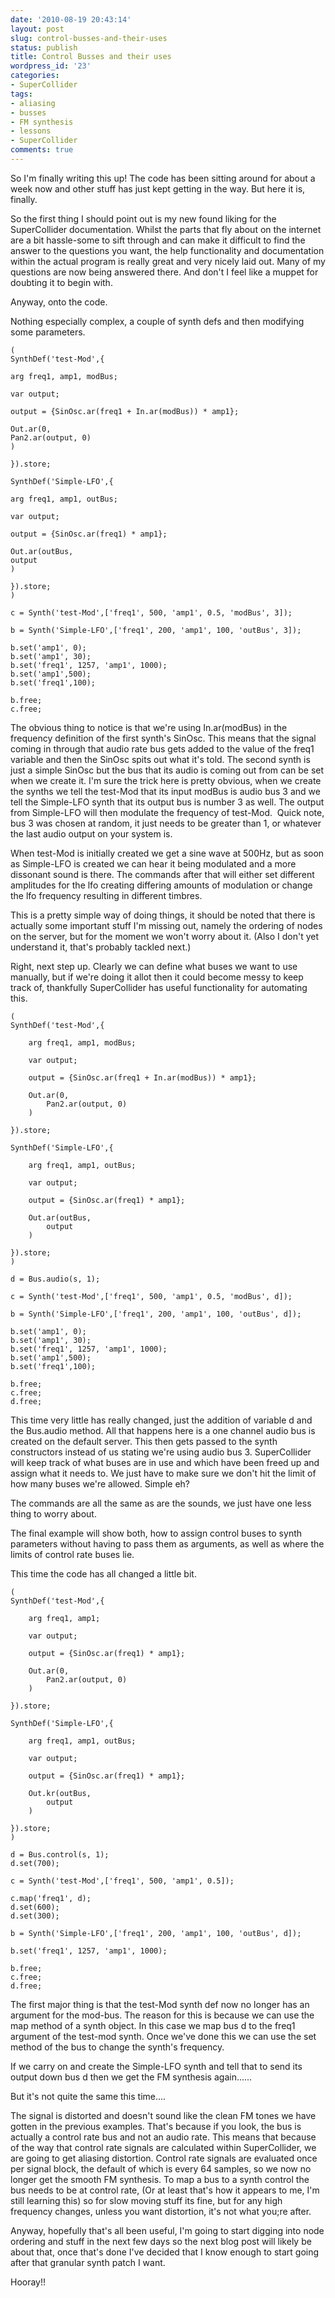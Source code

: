 ```yaml
---
date: '2010-08-19 20:43:14'
layout: post
slug: control-busses-and-their-uses
status: publish
title: Control Busses and their uses
wordpress_id: '23'
categories:
- SuperCollider
tags:
- aliasing
- busses
- FM synthesis
- lessons
- SuperCollider
comments: true
---
```


So I'm finally writing this up! The code has been sitting around for about a week now and other stuff has just kept getting in the way. But here it is, finally.

So the first thing I should point out is my new found liking for the SuperCollider documentation. Whilst the parts that fly about on the internet are a bit hassle-some to sift through and can make it difficult to find the answer to the questions you want, the help functionality and documentation within the actual program is really great and very nicely laid out. Many of my questions are now being answered there. And don't I feel like a muppet for doubting it to begin with.

Anyway, onto the code.



Nothing especially complex, a couple of synth defs and then modifying some parameters.

    
    (
    SynthDef('test-Mod',{
    
    arg freq1, amp1, modBus;
    
    var output;
    
    output = {SinOsc.ar(freq1 + In.ar(modBus)) * amp1};
    
    Out.ar(0,
    Pan2.ar(output, 0)
    )
    
    }).store;
    
    SynthDef('Simple-LFO',{
    
    arg freq1, amp1, outBus;
    
    var output;
    
    output = {SinOsc.ar(freq1) * amp1};
    
    Out.ar(outBus,
    output
    )
    
    }).store;
    )
    
    c = Synth('test-Mod',['freq1', 500, 'amp1', 0.5, 'modBus', 3]);
    
    b = Synth('Simple-LFO',['freq1', 200, 'amp1', 100, 'outBus', 3]);
    
    b.set('amp1', 0);
    b.set('amp1', 30);
    b.set('freq1', 1257, 'amp1', 1000);
    b.set('amp1',500);
    b.set('freq1',100);
    
    b.free;
    c.free;
    


The obvious thing to notice is that we're using In.ar(modBus) in the frequency definition of the first synth's SinOsc. This means that the signal coming in through that audio rate bus gets added to the value of the freq1 variable and then the SinOsc spits out what it's told. The second synth is just a simple SinOsc but the bus that its audio is coming out from can be set when we create it. I'm sure the trick here is pretty obvious, when we create the synths we tell the test-Mod that its input modBus is audio bus 3 and we tell the Simple-LFO synth that its output bus is number 3 as well. The output from Simple-LFO will then modulate the frequency of test-Mod.  Quick note, bus 3 was chosen at random, it just needs to be greater than 1, or whatever the last audio output on your system is.

When test-Mod is initially created we get a sine wave at 500Hz, but as soon as Simple-LFO is created we can hear it being modulated and a more dissonant sound is there. The commands after that will either set different amplitudes for the lfo creating differing amounts of modulation or change the lfo frequency resulting in different timbres.

This is a pretty simple way of doing things, it should be noted that there is actually some important stuff I'm missing out, namely the ordering of nodes on the server, but for the moment we won't worry about it. (Also I don't yet understand it, that's probably tackled next.)

Right, next step up. Clearly we can define what buses we want to use manually, but if we're doing it allot then it could become messy to keep track of, thankfully SuperCollider has useful functionality for automating this.

    
    (
    SynthDef('test-Mod',{
    
    	arg freq1, amp1, modBus;
    
    	var output;
    
    	output = {SinOsc.ar(freq1 + In.ar(modBus)) * amp1};
    
    	Out.ar(0,
    		Pan2.ar(output, 0)
    	)
    
    }).store;
    
    SynthDef('Simple-LFO',{
    
    	arg freq1, amp1, outBus;
    
    	var output;
    
    	output = {SinOsc.ar(freq1) * amp1};
    
    	Out.ar(outBus,
    		output
    	)
    
    }).store;
    )
    
    d = Bus.audio(s, 1);
    
    c = Synth('test-Mod',['freq1', 500, 'amp1', 0.5, 'modBus', d]);
    
    b = Synth('Simple-LFO',['freq1', 200, 'amp1', 100, 'outBus', d]);
    
    b.set('amp1', 0);
    b.set('amp1', 30);
    b.set('freq1', 1257, 'amp1', 1000);
    b.set('amp1',500);
    b.set('freq1',100);
    
    b.free;
    c.free;
    d.free;
    


This time very little has really changed, just the addition of variable d and the Bus.audio method. All that happens here is a one channel audio bus is created on the default server. This then gets passed to the synth constructors instead of us stating we're using audio bus 3. SuperCollider will keep track of what buses are in use and which have been freed up and assign what it needs to. We just have to make sure we don't hit the limit of how many buses we're allowed. Simple eh?

The commands are all the same as are the sounds, we just have one less thing to worry about.

The final example will show both, how to assign control buses to synth parameters without having to pass them as arguments, as well as where the limits of control rate buses lie.

This time the code has all changed a little bit.

    
    (
    SynthDef('test-Mod',{
    
    	arg freq1, amp1;
    
    	var output;
    
    	output = {SinOsc.ar(freq1) * amp1};
    
    	Out.ar(0,
    		Pan2.ar(output, 0)
    	)
    
    }).store;
    
    SynthDef('Simple-LFO',{
    
    	arg freq1, amp1, outBus;
    
    	var output;
    
    	output = {SinOsc.ar(freq1) * amp1};
    
    	Out.kr(outBus,
    		output
    	)
    
    }).store;
    )
    
    d = Bus.control(s, 1);
    d.set(700);
    
    c = Synth('test-Mod',['freq1', 500, 'amp1', 0.5]);
    
    c.map('freq1', d);
    d.set(600);
    d.set(300);
    
    b = Synth('Simple-LFO',['freq1', 200, 'amp1', 100, 'outBus', d]);
    
    b.set('freq1', 1257, 'amp1', 1000);
    
    b.free;
    c.free;
    d.free;
    


The first major thing is that the test-Mod synth def now no longer has an argument for the mod-bus. The reason for this is because we can use the map method of a synth object. In this case we map bus d to the freq1 argument of the test-mod synth. Once we've done this we can use the set method of the bus to change the synth's frequency.

If we carry on and create the Simple-LFO synth and tell that to send its output down bus d then we get the FM synthesis again......

But it's not quite the same this time....

The signal is distorted and doesn't sound like the clean FM tones we have gotten in the previous examples. That's because if you look, the bus is actually a control rate bus and not an audio rate. This means that because of the way that control rate signals are calculated within SuperCollider, we are going to get aliasing distortion. Control rate signals are evaluated once per signal block, the default of which is every 64 samples, so we now no longer get the smooth FM synthesis. To map a bus to a synth control the bus needs to be at control rate, (Or at least that's how it appears to me, I'm still learning this) so for slow moving stuff its fine, but for any high frequency changes, unless you want distortion, it's not what you;re after.

Anyway, hopefully that's all been useful, I'm going to start digging into node ordering and stuff in the next few days so the next blog post will likely be about that, once that's done I've decided that I know enough to start going after that granular synth patch I want.

Hooray!!
